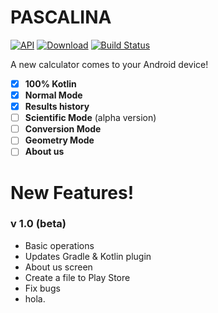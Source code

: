 # PASCALINA

[![API](https://img.shields.io/badge/API-18%2B-brightgreen.svg?style=flat)](https://android-arsenal.com/api?level=18)
[![Download](https://img.shields.io/badge/Kotlin-1.3.20-brightgreen.svg?style=flat&logo=kotlin)](https://kotlinlang.org/docs/reference/whatsnew13.html)
[![Build Status](https://travis-ci.org/Jeluchu/pascalina.svg?branch=master)](https://travis-ci.org/Jeluchu/pascalina/)

A new calculator comes to your Android device!

- [x] **100% Kotlin**
- [x] **Normal Mode**
- [x] **Results history**
- [ ] **Scientific Mode** (alpha version)
- [ ] **Conversion Mode**
- [ ] **Geometry Mode**
- [ ] **About us**

# New Features!

### v 1.0 (beta)
- Basic operations
- Updates Gradle & Kotlin plugin
- About us screen
- Create a file to Play Store
- Fix bugs
- hola.
